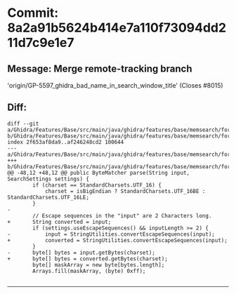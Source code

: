 # Commit: 8a2a91b5624b414e7a110f73094dd211d7c9e1e7
## Message: Merge remote-tracking branch
'origin/GP-5597_ghidra_bad_name_in_search_window_title' (Closes #8015)
## Diff:
```
diff --git a/Ghidra/Features/Base/src/main/java/ghidra/features/base/memsearch/format/StringSearchFormat.java b/Ghidra/Features/Base/src/main/java/ghidra/features/base/memsearch/format/StringSearchFormat.java
index 2f653af8da9..af246248cd2 100644
--- a/Ghidra/Features/Base/src/main/java/ghidra/features/base/memsearch/format/StringSearchFormat.java
+++ b/Ghidra/Features/Base/src/main/java/ghidra/features/base/memsearch/format/StringSearchFormat.java
@@ -48,12 +48,12 @@ public ByteMatcher parse(String input, SearchSettings settings) {
 		if (charset == StandardCharsets.UTF_16) {
 			charset = isBigEndian ? StandardCharsets.UTF_16BE : StandardCharsets.UTF_16LE;
 		}
-
 		// Escape sequences in the "input" are 2 Characters long.
+		String converted = input;
 		if (settings.useEscapeSequences() && inputLength >= 2) {
-			input = StringUtilities.convertEscapeSequences(input);
+			converted = StringUtilities.convertEscapeSequences(input);
 		}
-		byte[] bytes = input.getBytes(charset);
+		byte[] bytes = converted.getBytes(charset);
 		byte[] maskArray = new byte[bytes.length];
 		Arrays.fill(maskArray, (byte) 0xff);
 
```
-----------------------------------
